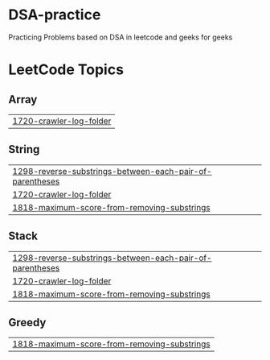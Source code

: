 # DSA-practice
Practicing Problems based on DSA in leetcode and geeks for geeks

<!---LeetCode Topics Start-->
# LeetCode Topics
## Array
|  |
| ------- |
| [1720-crawler-log-folder](https://github.com/Keerthii-7/DSA-practice/tree/master/1720-crawler-log-folder) |
## String
|  |
| ------- |
| [1298-reverse-substrings-between-each-pair-of-parentheses](https://github.com/Keerthii-7/DSA-practice/tree/master/1298-reverse-substrings-between-each-pair-of-parentheses) |
| [1720-crawler-log-folder](https://github.com/Keerthii-7/DSA-practice/tree/master/1720-crawler-log-folder) |
| [1818-maximum-score-from-removing-substrings](https://github.com/Keerthii-7/DSA-practice/tree/master/1818-maximum-score-from-removing-substrings) |
## Stack
|  |
| ------- |
| [1298-reverse-substrings-between-each-pair-of-parentheses](https://github.com/Keerthii-7/DSA-practice/tree/master/1298-reverse-substrings-between-each-pair-of-parentheses) |
| [1720-crawler-log-folder](https://github.com/Keerthii-7/DSA-practice/tree/master/1720-crawler-log-folder) |
| [1818-maximum-score-from-removing-substrings](https://github.com/Keerthii-7/DSA-practice/tree/master/1818-maximum-score-from-removing-substrings) |
## Greedy
|  |
| ------- |
| [1818-maximum-score-from-removing-substrings](https://github.com/Keerthii-7/DSA-practice/tree/master/1818-maximum-score-from-removing-substrings) |
<!---LeetCode Topics End-->